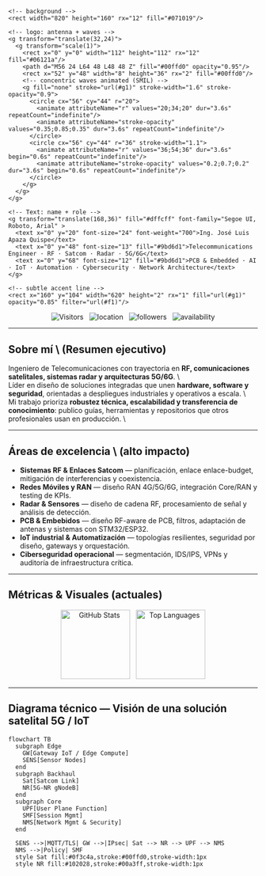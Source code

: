<!-- ==========================
     README - Ing. José Luis Apaza Quispe
     Estilo: Corporativo / Futurista / Serio
     ========================== -->

<!-- Header: SVG logo + Title -->
<p align="center">
  <!-- Inline SVG: sobrio, animado (ondas RF) -->
  <svg xmlns="http://www.w3.org/2000/svg" width="820" height="160" viewBox="0 0 820 160" preserveAspectRatio="xMidYMid meet">
    <defs>
      <linearGradient id="g1" x1="0" x2="1">
        <stop offset="0" stop-color="#0ff" stop-opacity="0.95"/>
        <stop offset="1" stop-color="#00a" stop-opacity="0.95"/>
      </linearGradient>
      <filter id="f1" x="-50%" y="-50%" width="200%" height="200%">
        <feGaussianBlur stdDeviation="6" result="b"/>
        <feBlend in="SourceGraphic" in2="b"/>
      </filter>
    </defs>

    <!-- background -->
    <rect width="820" height="160" rx="12" fill="#071019"/>

    <!-- logo: antenna + waves -->
    <g transform="translate(32,24)">
      <g transform="scale(1)">
        <rect x="0" y="0" width="112" height="112" rx="12" fill="#06121a"/>
        <path d="M56 24 L64 48 L48 48 Z" fill="#00ffd0" opacity="0.95"/>
        <rect x="52" y="48" width="8" height="36" rx="2" fill="#00ffd0"/>
        <!-- concentric waves animated (SMIL) -->
        <g fill="none" stroke="url(#g1)" stroke-width="1.6" stroke-opacity="0.9">
          <circle cx="56" cy="44" r="20">
            <animate attributeName="r" values="20;34;20" dur="3.6s" repeatCount="indefinite"/>
            <animate attributeName="stroke-opacity" values="0.35;0.85;0.35" dur="3.6s" repeatCount="indefinite"/>
          </circle>
          <circle cx="56" cy="44" r="36" stroke-width="1.1">
            <animate attributeName="r" values="36;54;36" dur="3.6s" begin="0.6s" repeatCount="indefinite"/>
            <animate attributeName="stroke-opacity" values="0.2;0.7;0.2" dur="3.6s" begin="0.6s" repeatCount="indefinite"/>
          </circle>
        </g>
      </g>
    </g>

    <!-- Text: name + role -->
    <g transform="translate(168,36)" fill="#dffcff" font-family="Segoe UI, Roboto, Arial" >
      <text x="0" y="20" font-size="24" font-weight="700">Ing. José Luis Apaza Quispe</text>
      <text x="0" y="48" font-size="13" fill="#9bd6d1">Telecommunications Engineer · RF · Satcom · Radar · 5G/6G</text>
      <text x="0" y="68" font-size="12" fill="#9bd6d1">PCB & Embedded · AI · IoT · Automation · Cybersecurity · Network Architecture</text>
    </g>

    <!-- subtle accent line -->
    <rect x="160" y="104" width="620" height="2" rx="1" fill="url(#g1)" opacity="0.85" filter="url(#f1)"/>
  </svg>
</p>

<!-- Quick facts (badges) -->
<p align="center">
  <img src="https://komarev.com/ghpvc/?username=Luis130798&label=Visitantes&color=00ffd0&style=flat-square" alt="Visitors" />
  &nbsp;
  <img src="https://img.shields.io/badge/Ubicación-Arequipa%2C%20Peru-00a3ff?style=flat-square&logo=google-maps" alt="location" />
  &nbsp;
  <img src="https://img.shields.io/badge/Followers-2-00ffd0?style=flat-square&logo=github" alt="followers" />
  &nbsp;
  <img src="https://img.shields.io/badge/Disponibilidad-Consultoría-00ffd0?style=flat-square" alt="availability" />
</p>

---

## Sobre mí \ (Resumen ejecutivo)
Ingeniero de Telecomunicaciones con trayectoria en **RF, comunicaciones satelitales, sistemas radar y arquitecturas 5G/6G**. \  
Líder en diseño de soluciones integradas que unen **hardware, software y seguridad**, orientadas a despliegues industriales y operativos a escala. \  
Mi trabajo prioriza **robustez técnica, escalabilidad y transferencia de conocimiento**: publico guías, herramientas y repositorios que otros profesionales usan en producción. \

---

## Áreas de excelencia \ (alto impacto)

- **Sistemas RF & Enlaces Satcom** — planificación, enlace enlace-budget, mitigación de interferencias y coexistencia.  
- **Redes Móviles y RAN** — diseño RAN 4G/5G/6G, integración Core/RAN y testing de KPIs.  
- **Radar & Sensores** — diseño de cadena RF, procesamiento de señal y análisis de detección.  
- **PCB & Embebidos** — diseño RF-aware de PCB, filtros, adaptación de antenas y sistemas con STM32/ESP32.  
- **IoT industrial & Automatización** — topologías resilientes, seguridad por diseño, gateways y orquestación.  
- **Ciberseguridad operacional** — segmentación, IDS/IPS, VPNs y auditoría de infraestructura crítica.

---

## Métricas & Visuales (actuales)
<p align="center">
  <!-- GitHub stats (oscuro, serio) -->
  <img src="https://github-readme-stats.vercel.app/api?username=Luis130798&show_icons=true&theme=gruvbox&hide_border=true&count_private=true" height="140" alt="GitHub Stats" />
  &nbsp;
  <img src="https://github-readme-stats.vercel.app/api/top-langs/?username=Luis130798&layout=compact&theme=gruvbox&hide_border=true" height="140" alt="Top Languages" />
</p>

---

## Diagrama técnico — Visión de una solución satelital 5G / IoT
```mermaid
flowchart TB
  subgraph Edge
    GW[Gateway IoT / Edge Compute]
    SENS[Sensor Nodes]
  end
  subgraph Backhaul
    Sat[Satcom Link]
    NR[5G-NR gNodeB]
  end
  subgraph Core
    UPF[User Plane Function]
    SMF[Session Mgmt]
    NMS[Network Mgmt & Security]
  end

  SENS -->|MQTT/TLS| GW -->|IPsec| Sat --> NR --> UPF --> NMS
  NMS -->|Policy| SMF
  style Sat fill:#0f3c4a,stroke:#00ffd0,stroke-width:1px
  style NR fill:#102028,stroke:#00a3ff,stroke-width:1px
